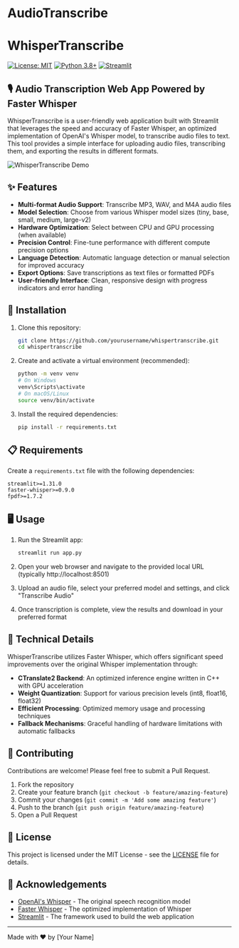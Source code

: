 # AudioTranscribe
# WhisperTranscribe

[![License: MIT](https://img.shields.io/badge/License-MIT-yellow.svg)](https://opensource.org/licenses/MIT)
[![Python 3.8+](https://img.shields.io/badge/python-3.8+-blue.svg)](https://www.python.org/downloads/)
[![Streamlit](https://img.shields.io/badge/Streamlit-1.31.0-FF4B4B.svg)](https://streamlit.io/)

## 🎙️ Audio Transcription Web App Powered by Faster Whisper

WhisperTranscribe is a user-friendly web application built with Streamlit that leverages the speed and accuracy of Faster Whisper, an optimized implementation of OpenAI's Whisper model, to transcribe audio files to text. This tool provides a simple interface for uploading audio files, transcribing them, and exporting the results in different formats.

![WhisperTranscribe Demo](demo-placeholder.gif)

## ✨ Features

- **Multi-format Audio Support**: Transcribe MP3, WAV, and M4A audio files
- **Model Selection**: Choose from various Whisper model sizes (tiny, base, small, medium, large-v2)
- **Hardware Optimization**: Select between CPU and GPU processing (when available)
- **Precision Control**: Fine-tune performance with different compute precision options
- **Language Detection**: Automatic language detection or manual selection for improved accuracy
- **Export Options**: Save transcriptions as text files or formatted PDFs
- **User-friendly Interface**: Clean, responsive design with progress indicators and error handling

## 🚀 Installation

1. Clone this repository:
   ```bash
   git clone https://github.com/yourusername/whispertranscribe.git
   cd whispertranscribe
   ```

2. Create and activate a virtual environment (recommended):
   ```bash
   python -m venv venv
   # On Windows
   venv\Scripts\activate
   # On macOS/Linux
   source venv/bin/activate
   ```

3. Install the required dependencies:
   ```bash
   pip install -r requirements.txt
   ```

## 📋 Requirements

Create a `requirements.txt` file with the following dependencies:

```
streamlit>=1.31.0
faster-whisper>=0.9.0
fpdf>=1.7.2
```

## 🖥️ Usage

1. Run the Streamlit app:
   ```bash
   streamlit run app.py
   ```

2. Open your web browser and navigate to the provided local URL (typically http://localhost:8501)

3. Upload an audio file, select your preferred model and settings, and click "Transcribe Audio"

4. Once transcription is complete, view the results and download in your preferred format

## 🔧 Technical Details

WhisperTranscribe utilizes Faster Whisper, which offers significant speed improvements over the original Whisper implementation through:

- **CTranslate2 Backend**: An optimized inference engine written in C++ with GPU acceleration
- **Weight Quantization**: Support for various precision levels (int8, float16, float32)
- **Efficient Processing**: Optimized memory usage and processing techniques
- **Fallback Mechanisms**: Graceful handling of hardware limitations with automatic fallbacks

## 🤝 Contributing

Contributions are welcome! Please feel free to submit a Pull Request.

1. Fork the repository
2. Create your feature branch (`git checkout -b feature/amazing-feature`)
3. Commit your changes (`git commit -m 'Add some amazing feature'`)
4. Push to the branch (`git push origin feature/amazing-feature`)
5. Open a Pull Request

## 📄 License

This project is licensed under the MIT License - see the [LICENSE](LICENSE) file for details.

## 🙏 Acknowledgements

- [OpenAI's Whisper](https://github.com/openai/whisper) - The original speech recognition model
- [Faster Whisper](https://github.com/guillaumekln/faster-whisper) - The optimized implementation of Whisper
- [Streamlit](https://streamlit.io/) - The framework used to build the web application

---

Made with ❤️ by [Your Name]
